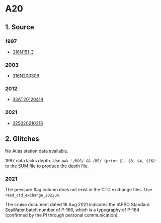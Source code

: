 # A20
## 1. Source
### 1997
+ [316N151_3](https://cchdo.ucsd.edu/cruise/316N151_3)

### 2003
+ [316N200309](https://cchdo.ucsd.edu/cruise/316N200309)

### 2012

+ [33AT20120419](https://cchdo.ucsd.edu/cruise/33AT20120419)

### 2021
+ [325020210316](https://cchdo.ucsd.edu/cruise/325020210316)

## 2. Glitches

No Atlas station data available.

1997 data lacks depth. Use `awk '/ROS/ && /BE/ {print $1, $3, $4, $16}'` to the
[SUM file](https://cchdo.ucsd.edu/data/2655/a20su.txt) to produce the depth file.

### 2021
The pressure flag column does not exist in the CTD exchange files. Use `read_ctd_exchange_2021.m`.

The cruise document dated 16 Aug 2021 indicates the IAPSO Standard SeaWater batch
number of P-166, which is a typography of P-164 (confirmed by the PI through
personal communication).
